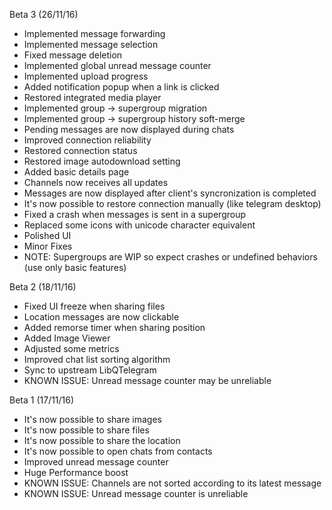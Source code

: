 Beta 3 (26/11/16)
- Implemented message forwarding
- Implemented message selection
- Fixed message deletion
- Implemented global unread message counter
- Implemented upload progress
- Added notification popup when a link is clicked 
- Restored integrated media player
- Implemented group -> supergroup migration
- Implemented group -> supergroup history soft-merge
- Pending messages are now displayed during chats
- Improved connection reliability
- Restored connection status
- Restored image autodownload setting
- Added basic details page
- Channels now receives all updates
- Messages are now displayed after client's syncronization is completed
- It's now possible to restore connection manually (like telegram desktop)
- Fixed a crash when messages is sent in a supergroup
- Replaced some icons with unicode character equivalent
- Polished UI
- Minor Fixes
- NOTE: Supergroups are WIP so expect crashes or undefined behaviors (use only basic features)

Beta 2 (18/11/16)
- Fixed UI freeze when sharing files
- Location messages are now clickable
- Added remorse timer when sharing position
- Added Image Viewer
- Adjusted some metrics
- Improved chat list sorting algorithm
- Sync to upstream LibQTelegram
- KNOWN ISSUE: Unread message counter may be unreliable

Beta 1 (17/11/16)
- It's now possible to share images
- It's now possible to share files
- It's now possible to share the location
- It's now possible to open chats from contacts
- Improved unread message counter
- Huge Performance boost
- KNOWN ISSUE: Channels are not sorted according to its latest message
- KNOWN ISSUE: Unread message counter is unreliable
